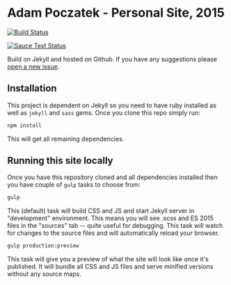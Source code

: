 # Adam Poczatek - Personal Site, 2015 

[![Build Status](https://travis-ci.org/adampoczatek/adampoczatek.github.io.svg?branch=newsite)](https://travis-ci.org/adampoczatek/adampoczatek.github.io)

[![Sauce Test Status](https://saucelabs.com/browser-matrix/adampoczatek_github.svg?auth=1aa38309bcc03422064195b957b18dc1)](https://saucelabs.com/u/adampoczatek_github)

Build on Jekyll and hosted on Github. If you have any suggestions please [open a new issue](https://github.com/adampoczatek/adampoczatek.github.io/issues/new).

## Installation

This project is dependent on Jekyll so you need to have ruby installed as well as `jekyll` and `sass` gems. Once you clone this repo simply run:

```bash
npm install
```

This will get all remaining dependencies.

## Running this site locally

Once you have this repository cloned and all dependencies installed then you have couple of `gulp` tasks to choose from:

```bash
gulp
```

This (default) task will build CSS and JS and start Jekyll server in "development" environment. This means you will see .scss and ES 2015 files in the "sources" tab -- quite useful for debugging. This task will watch for changes to the source files and will automatically reload your browser.

```bash
gulp production:preview
```   

This task will give you a preview of what the site will look like once it's published. It will bundle all CSS and JS files and serve minified versions without any source maps.